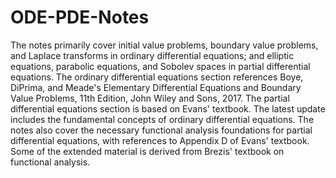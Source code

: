# ODE-PDE-Notes

The notes primarily cover initial value problems, boundary value problems, and Laplace transforms in ordinary differential equations; and elliptic equations, parabolic equations, and Sobolev spaces in partial differential equations. The ordinary differential equations section references Boye, DiPrima, and Meade's Elementary Differential Equations and Boundary Value Problems, 11th Edition, John Wiley and Sons, 2017. The partial differential equations section is based on Evans' textbook. The latest update includes the fundamental concepts of ordinary differential equations. The notes also cover the necessary functional analysis foundations for partial differential equations, with references to Appendix D of Evans' textbook. Some of the extended material is derived from Brezis' textbook on functional analysis.
